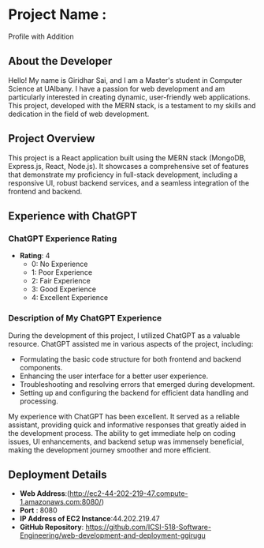 # Project Name :
Profile with Addition

## About the Developer

Hello! My name is Giridhar Sai, and I am a Master's student in Computer Science at UAlbany. I have a passion for web development and am particularly interested in creating dynamic, user-friendly web applications. This project, developed with the MERN stack, is a testament to my skills and dedication in the field of web development.

## Project Overview

This project is a React application built using the MERN stack (MongoDB, Express.js, React, Node.js). It showcases a comprehensive set of features that demonstrate my proficiency in full-stack development, including a responsive UI, robust backend services, and a seamless integration of the frontend and backend.

## Experience with ChatGPT

### ChatGPT Experience Rating
- **Rating**: 4
  - 0: No Experience
  - 1: Poor Experience
  - 2: Fair Experience
  - 3: Good Experience
  - 4: Excellent Experience

### Description of My ChatGPT Experience
During the development of this project, I utilized ChatGPT as a valuable resource. ChatGPT assisted me in various aspects of the project, including:

- Formulating the basic code structure for both frontend and backend components.
- Enhancing the user interface for a better user experience.
- Troubleshooting and resolving errors that emerged during development.
- Setting up and configuring the backend for efficient data handling and processing.

My experience with ChatGPT has been excellent. It served as a reliable assistant, providing quick and informative responses that greatly aided in the development process. 
The ability to get immediate help on coding issues, UI enhancements, and backend setup was immensely beneficial, making the development journey smoother and more efficient.


## Deployment Details

- **Web Address**:(http://ec2-44-202-219-47.compute-1.amazonaws.com:8080/)
- **Port** : 8080
- **IP Address of EC2 Instance**:44.202.219.47
- **GitHub Repository**: https://github.com/ICSI-518-Software-Engineering/web-development-and-deployment-ggirugu

